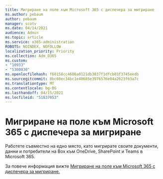```yaml
---
title: Мигриране на поле към Microsoft 365 с диспечера за мигриране
ms.author: pebaum
author: pebaum
manager: scotv
ms.date: 04/14/2021
audience: Admin
ms.topic: article
ms.service: o365-administration
ROBOTS: NOINDEX, NOFOLLOW
localization_priority: Priority
ms.collection: Adm_O365
ms.custom:
- "10933"
- "5300030"
ms.openlocfilehash: f60158cc4606a0121db3037f1dfcb03f3745eedb
ms.sourcegitcommit: 8bc60ec34bc1e40685e3976576e04a2623f63a7c
ms.translationtype: MT
ms.contentlocale: bg-BG
ms.lasthandoff: 04/15/2021
ms.locfileid: "51837053"
---
```

# <a name="migrate-box-to-microsoft-365-with-migration-manager"></a>Мигриране на поле към Microsoft 365 с диспечера за мигриране

Работете съвместно на едно място, като мигрирате своите документи, данни и потребители на Box към OneDrive, SharePoint и Teams в Microsoft 365.

За повече информация вижте [Мигриране на поле към Microsoft 365 с диспечера за мигриране.](https://docs.microsoft.com/sharepointmigration/mm-box-overview)